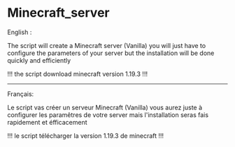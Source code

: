 # Minecraft_server



English :


The script will create a Minecraft server (Vanilla) you will just have to configure the parameters of your server but the installation will be done quickly and efficiently

!!! the script download minecraft version 1.19.3 !!!

--------------------------------------------------------------------------------------------------------------------------------------------


Français:

Le script vas créer un serveur Minecraft (Vanilla) vous aurez juste à configurer les paramêtres de votre server mais l'installation seras fais rapidement et éfficacement

!!! le script télécharger la version 1.19.3 de minecraft !!!
